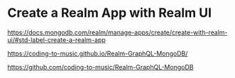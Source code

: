 # Create a Realm App with Realm UI

https://docs.mongodb.com/realm/manage-apps/create/create-with-realm-ui/#std-label-create-a-realm-app

https://coding-to-music.github.io/Realm-GraphQL-MongoDB/

https://github.com/coding-to-music/Realm-GraphQL-MongoDB


